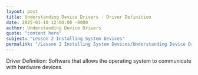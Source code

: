 ```yaml
---
layout: post
title: Understanding Device Drivers - Driver Definition
date: 2025-01-10 12:00:00 -0000
author: Understanding Device Drivers
quote: "content here"
subject: "Lesson 2 Installing System Devices"
permalink: "/Lesson 2 Installing System Devices/Understanding Device Drivers/Understanding Device Drivers - Driver Definition"
---
```


Driver Definition: Software that allows the operating system to communicate with hardware devices.
